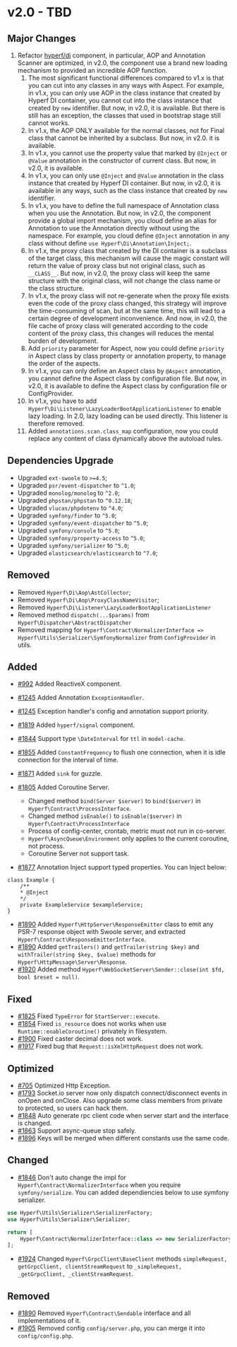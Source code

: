 # v2.0 - TBD

## Major Changes

1. Refactor [hyperf/di](https://github.com/hyperf/di) component, in particular, AOP and Annotation Scanner are optimized, in v2.0, the component use a brand new loading mechanism to provided an incredible AOP function. 
    1. The most significant functional differences compared to v1.x is that you can cut into any classes in any ways with Aspect. For example, in v1.x, you can only use AOP in the class instance that created by Hyperf DI container, you cannot cut into the class instance that created by `new` identifier. But now, in v2.0, it is available. But there is still has an exception, the classes that used in bootstrap stage still cannot works.
    2. In v1.x, the AOP ONLY available for the normal classes, not for Final class that cannot be inherited by a subclass. But now, in v2.0. it is available.
    3. In v1.x, you cannot use the property value that marked by `@Inject` or `@Value` annotation in the constructor of current class. But now, in v2.0, it is available.
    4. In v1.x, you can only use `@Inject` and `@Value` annotation in the class instance that created by Hyperf DI container. But now, in v2.0, it is available in any ways, such as the class instance that created by `new` identifier.
    5. In v1.x, you have to define the full namespace of Annotation class when you use the Annotation. But now, in v2.0, the component provide a global import mechanism, you cloud define an alias for Annotation to use the Annotation directly without using the namespace. For example, you cloud define `@Inject` annotation in any class without define `use Hyperf\Di\Annotation\Inject;`.
    6. In v1.x, the proxy class that created by the DI container is a subclass of the target class, this mechanism will cause the magic constant will return the value of proxy class but not original class, such as `__CLASS__`. But now, in v2.0, the proxy class will keep the same structure with the original class, will not change the class name or the class structure.
    7. In v1.x, the proxy class will not re-generate when the proxy file exists even the code of the proxy class changed, this strategy will improve the time-consuming of scan, but at the same time, this will lead to a certain degree of development inconvenience. And now, in v2.0, the file cache of proxy class will generated according to the code content of the proxy class, this changes will reduces the mental burden of development.
    8. Add `priority` parameter for Aspect, now you could define `priority` in Aspect class by class property or annotation property, to manage the order of the aspects.
    9. In v1.x, you can only define an Aspect class by `@Aspect` annotation, you cannot define the Aspect class by configuration file. But now, in v2.0, it is available to define the Aspect class by configuration file or ConfigProvider.
    10. In v1.x, you have to add `Hyperf\Di\Listener\LazyLoaderBootApplicationListener` to enable lazy loading. In 2.0, lazy loading can be used directly. This listener is therefore removed. 
    11. Added `annotations.scan.class_map` configuration, now you could replace any content of class dynamically above the autoload rules.
    
## Dependencies Upgrade

- Upgraded `ext-swoole` to `>=4.5`;
- Upgraded `psr/event-dispatcher` to `^1.0`;
- Upgraded `monolog/monolog` to `^2.0`;
- Upgraded `phpstan/phpstan` to `^0.12.18`;
- Upgraded `vlucas/phpdotenv` to `^4.0`;
- Upgraded `symfony/finder` to `^5.0`;
- Upgraded `symfony/event-dispatcher` to `^5.0`;
- Upgraded `symfony/console` to `^5.0`;
- Upgraded `symfony/property-access` to `^5.0`;
- Upgraded `symfony/serializer` to `^5.0`;
- Upgraded `elasticsearch/elasticsearch` to `^7.0`;

## Removed

- Removed `Hyperf\Di\Aop\AstCollector`;
- Removed `Hyperf\Di\Aop\ProxyClassNameVisitor`;
- Removed `Hyperf\Di\Listener\LazyLoaderBootApplicationListener`
- Removed method `dispatch(...$params)` from `Hyperf\Dispatcher\AbstractDispatcher`
- Removed mapping for `Hyperf\Contract\NormalizerInterface => Hyperf\Utils\Serializer\SymfonyNormalizer` from `ConfigProvider` in utils.

## Added

- [#992](https://github.com/hyperf/hyperf/pull/992) Added ReactiveX component.
- [#1245](https://github.com/hyperf/hyperf/pull/1245) Added Annotation `ExceptionHandler`.
- [#1245](https://github.com/hyperf/hyperf/pull/1245) Exception handler's config and annotation support priority.
- [#1819](https://github.com/hyperf/hyperf/pull/1819) Added `hyperf/signal` component.
- [#1844](https://github.com/hyperf/hyperf/pull/1844) Support type `\DateInterval` for `ttl` in `model-cache`.
- [#1855](https://github.com/hyperf/hyperf/pull/1855) Added `ConstantFrequency` to flush one connection, when it is idle connection for the interval of time.
- [#1871](https://github.com/hyperf/hyperf/pull/1871) Added `sink` for guzzle.
- [#1805](https://github.com/hyperf/hyperf/pull/1805) Added Coroutine Server.
  - Changed method `bind(Server $server)` to `bind($server)` in `Hyperf\Contract\ProcessInterface`.
  - Changed method `isEnable()` to `isEnable($server)` in `Hyperf\Contract\ProcessInterface`
  - Process of config-center, crontab, metric must not run in co-server.
  - `Hyperf\AsyncQueue\Environment` only applies to the current coroutine, not process.
  - Coroutine Server not support task.
  
- [#1877](https://github.com/hyperf/hyperf/pull/1877) Annotation Inject support typed properties. You can Inject below:
```
class Example {
    /**
    * @Inject
    */
    private ExampleService $exampleService;
}
```
- [#1890](https://github.com/hyperf/hyperf/pull/1890) Added `Hyperf\HttpServer\ResponseEmitter` class to emit any PSR-7 response object with Swoole server, and extracted `Hyperf\Contract\ResponseEmitterInterface`.
- [#1890](https://github.com/hyperf/hyperf/pull/1890) Added `getTrailers()` and `getTrailer(string $key)` and `withTrailer(string $key, $value)` methods for `Hyperf\HttpMessage\Server\Response`.
- [#1920](https://github.com/hyperf/hyperf/pull/1920) Added method `Hyperf\WebSocketServer\Sender::close(int $fd, bool $reset = null)`.

## Fixed

- [#1825](https://github.com/hyperf/hyperf/pull/1825) Fixed `TypeError` for `StartServer::execute`.
- [#1854](https://github.com/hyperf/hyperf/pull/1854) Fixed `is_resource` does not works when use `Runtime::enableCoroutine()` privately in filesystem.
- [#1900](https://github.com/hyperf/hyperf/pull/1900) Fixed caster decimal does not work.
- [#1917](https://github.com/hyperf/hyperf/pull/1917) Fixed bug that `Request::isXmlHttpRequest` does not work.

## Optimized

- [#705](https://github.com/hyperf/hyperf/pull/705) Optimized Http Exception.
- [#1793](https://github.com/hyperf/hyperf/pull/1793) Socket.io server now only dispatch connect/disconnect events in onOpen and onClose. Also upgrade some class members from private to protected, so users can hack them.
- [#1848](https://github.com/hyperf/hyperf/pull/1848) Auto generate rpc client code when server start and the interface is changed.
- [#1863](https://github.com/hyperf/hyperf/pull/1863) Support async-queue stop safely.
- [#1896](https://github.com/hyperf/hyperf/pull/1896) Keys will be merged when different constants use the same code.

## Changed

- [#1846](https://github.com/hyperf/hyperf/pull/1846) Don't auto change the impl for `Hyperf\Contract\NormalizerInterface` when you require `symfony/serialize`. You can added dependiencies below to use symfony serializer.
```php
use Hyperf\Utils\Serializer\SerializerFactory;
use Hyperf\Utils\Serializer\Serializer;

return [
    Hyperf\Contract\NormalizerInterface::class => new SerializerFactory(Serializer::class),
];
```

- [#1924](https://github.com/hyperf/hyperf/pull/1924) Changed `Hyperf\GrpcClient\BaseClient` methods `simpleRequest, getGrpcClient, clientStreamRequest` to `_simpleRequest, _getGrpcClient, _clientStreamRequest`.

## Removed

- [#1890](https://github.com/hyperf/hyperf/pull/1890) Removed `Hyperf\Contract\Sendable` interface and all implementations of it.
- [#1905](https://github.com/hyperf/hyperf/pull/1905) Removed config `config/server.php`, you can merge it into `config/config.php`.
